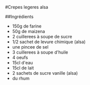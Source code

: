 #Crepes legeres alsa

##Ingrédients

  - 150g de farine
  - 50g de maizena
  - 2 cuillerees à soupe de sucre
  - 1/2 sachet de levure chimique (alsa)
  - une pincee de sel
  - 3 cuillerees à soupe d'huile
  - 4 oeufs
  - 15cl d'eau
  - 15cl de lait
  - 2 sachets de sucre vanille (alsa)
  - du rhum
 
 
 
  
